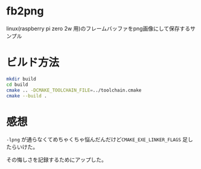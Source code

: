 # fb2png

linux(raspberry pi zero 2w 用)のフレームバッファをpng画像にして保存するサンプル

# ビルド方法

```bash
mkdir build
cd build
cmake .. -DCMAKE_TOOLCHAIN_FILE=../toolchain.cmake
cmake --build .
```

# 感想

`-lpng` が通らなくてめちゃくちゃ悩んだんだけど`CMAKE_EXE_LINKER_FLAGS` 足したらいけた。

その悔しさを記録するためにアップした。
